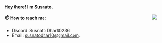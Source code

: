 #### Hey there! I'm Susnato.
<img align="right" src="https://github-readme-stats.vercel.app/api?username=susnato">



#### 📫 How to reach me: 
- Discord: Susnato Dhar#0236
- Email: <a href = "susnatodhar10@gmail.com? subject = Contact&body = Message">
susnatodhar10@gmail.com.
</a>
